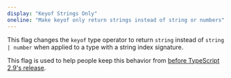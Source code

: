 ```yaml
---
display: "Keyof Strings Only"
oneline: "Make keyof only return strings instead of string or numbers"
---
```


This flag changes the `keyof` type operator to return `string` instead of `string | number` when applied to a type with a string index signature.

This flag is used to help people keep this behavior from [before TypeScript 2.9's release](/docs/handbook/release-notes/typescript-2-9.html#support-number-and-symbol-named-properties-with-keyof-and-mapped-types).
